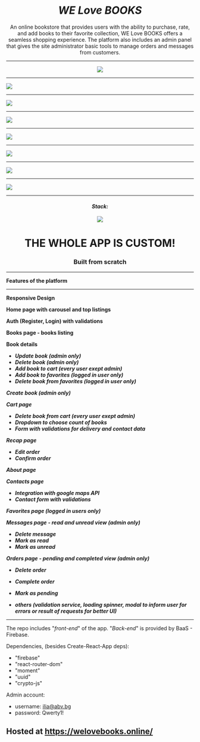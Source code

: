 <h1 align="center"><i>WE Love BOOKS</i></h1>

<p align="center"> An online bookstore that provides users with the ability to purchase, rate, and add books to their favorite collection, WE Love BOOKS offers a seamless shopping experience. The platform also includes an admin panel that gives the site administrator basic tools to manage orders and messages from customers.
</p>

<hr/>

<p align="center">
      <a href="https://welovebooks.online/">
    <img src="./images/home.jpg"/>
    <hr/>
    <img src="./images/Books.jpg"/>
    <hr/>
    <img src="./images/Details.jpg"/>
    <hr/>
    <img src="./images/About.jpg"/>
    <hr/>
    <img src="./images/Contacts.jpg"/>
    <hr/>
    <img src="./images/Cart.jpg"/>
    <hr/>
    <img src="./images/Orders.jpg"/>
    <hr/>
    <img src="./images/Messages.jpg"/>
    <hr/>
    </a>
<p>

<h4 align="center"><i>Stack: </i></h3>

<div align="center" >
<img src="./images/stack.png"/>
</div>

<h1 align="center">THE WHOLE APP IS CUSTOM!</h1>
<h3 align="center">Built from scratch</h3>

<hr/>

**Features of the platform**

<hr/>

<b>Responsive Design</b>

<b>Home page with carousel and top listings</b>

<b>Auth (Register, Login) with validations</b>

<b>Books page - books listing</b>

<b>Book details</b>

- <i><b>Update book (admin only)</b></i>
- <i><b>Delete book (admin only)</b></i>
- <i><b>Add book to cart (every user exept admin)</b></i>
- <i><b>Add book to favorites (logged in user only)</b></i>
- <i><b>Delete book from favorites (logged in user only)</b></i>

<i><b>Create book (admin only)</b></i>

<i><b>Cart page</b></i>

- <i><b>Delete book from cart (every user exept admin)</b></i>
- <i><b>Dropdown to choose count of books</b></i>
- <i><b>Form with validations for delivery and contact data</b></i>

<i><b>Recap page</b></i>

- <i><b>Edit order</b></i>
- <i><b>Confirm order</b></i>

<i><b>About page</b></i>

<i><b>Contacts page</b></i>

- <i><b>Integration with google maps API</b></i>
- <i><b>Contact form with validations</b></i>

<i><b>Favorites page (logged in users only)</b></i>

<i><b>Messages page - read and unread view (admin only)</b></i>

- <i><b>Delete message</b></i>
- <i><b>Mark as read</b></i>
- <i><b>Mark as unread</b></i>

<i><b>Orders page - pending and completed view (admin only)</b></i>

- <i><b>Delete order</b></i>
- <i><b>Complete order</b></i>
- <i><b>Mark as pending</b></i>

- <i><b>others (validation service, loading spinner, modal to inform user for errors or result of requests for better UI)</b></i>

<hr/>

The repo includes "<i>front-end</i>" of the app. "<i>Back-end</i>" is provided by BaaS - Firebase.

Dependencies, (besides Create-React-App deps):

- "firebase"
- "react-router-dom"
- "moment"
- "uuid"
- "crypto-js"

Admin account:

- username: ilia@abv.bg
- password: Qwerty1!

<h2>Hosted at <a href="https://welovebooks.online/"/>https://welovebooks.online/</h2>
